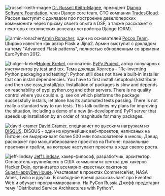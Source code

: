 ![russell-keith-magee](http://dropbucket.ru/pyconru/speakers/russell-keith-magee) [Dr. Russell Keith-Magee](http://cecinestpasun.com), президент [Django Software Foundation](https://www.djangoproject.com/foundation/), член Django core team, CTO компании [TradesCloud](http://tradescloud.com/). Рассел выступит с докладом про построение девелоперских коммьюнити через призму своего опыта в DSF, а также расскажет о некоторых технических аспектах устройства Django (ORM).

![armin-ronacher](http://dropbucket.ru/pyconru/speakers/armin-ronacher)[Armin Ronacher](http://lucumr.pocoo.org), один из основателей [Pocoo Team](http://www.pocoo.org/). Широко известен как автор Flask и Jijna2. Армин выступит с докладом на тему "Advanced Flask patterns", полностью обновленным со времени EuroPython 2012.

![holger-krekel](http://dropbucket.ru/pyconru/speakers/holger-krekel)[Holger Krekel](http://holgerkrekel.net/), основатель [PyPy Project](http://pypy.org/), автор популярных инстументов [py.test](http://pytest.org/latest/) and [tox](http://codespeak.net/tox/). Тема доклада Холгера - "Re-inventing Python packaging and testing": Python still does not have a built-in installer that can install
dependencies.  You have to first install setuptools/distribute and then use easy_install/pip.  Installation of packages is slow and depends on reachability of  pypi.python.org and other servers.  There is no quality control where you could e. g. see on which platforms the package successfully installs, let alone has its automated tests passing.  There is not really a standard way to run tests.  This talk outlines my plans for improving the situation, including a demo of a new (in-development) PyPI server that speeds up installation by an order of magnitude for many packages.

![david-cramer](http://dropbucket.ru/pyconru/speakers/david-cramer) [David Cramer](http://justcramer.com/), специалист по высоким нагрузкам из [DISQUS](http://disqus.com/). DISQUS - один из крупнейших веб-проектов, написаных на Питоне; он выдерживает более 500 млн пользователей в месяц. Дэвид расскажет про масштабирование проектов на Питоне: правильные практики и грабли, на которые наступают проекты в ходе свеого роста.

![jeff-lindsay](http://dropbucket.ru/pyconru/speakers/jeff-lindsay) [Jeff Lindsay](http://progrium.com), хакер-философ, разработчик, архитектор. Основатель крупнейшего в США коммьюнити-центра для хакеров [Hacker Dojo](http://www.hackerdojo.com), организатор всемирно известных хакатонов [SuperHappyDevHouse](http://superhappydevhouse.org). Участвовал в проектах CommerceNet, NASA Ames, Twilio и других. В свободное время рассказывает про Evented Web и обучает программированию. На PyCon Russia Джефф представит тему "Distributed Service Architectures with Python".




